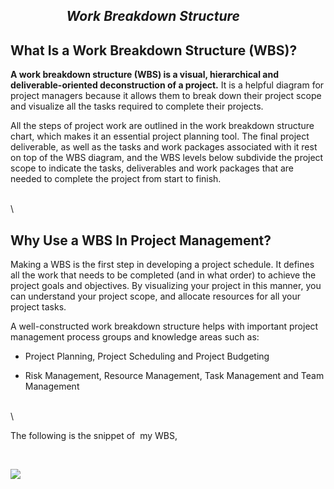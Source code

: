 ##                   **_Work Breakdown Structure_**<a id="work-breakdown-structure"></a>

## **What Is a Work Breakdown Structure (WBS)?**<a id="what-is-a-work-breakdown-structure-wbs"></a>

**A work breakdown structure (WBS) is a visual, hierarchical and deliverable-oriented deconstruction of a project.** It is a helpful diagram for project managers because it allows them to break down their project scope and visualize all the tasks required to complete their projects.

All the steps of project work are outlined in the work breakdown structure chart, which makes it an essential project planning tool. The final project deliverable, as well as the tasks and work packages associated with it rest on top of the WBS diagram, and the WBS levels below subdivide the project scope to indicate the tasks, deliverables and work packages that are needed to complete the project from start to finish.

\
\




## **Why Use a WBS In Project Management?**<a id="why-use-a-wbs-in-project-management"></a>

Making a WBS is the first step in developing a project schedule. It defines all the work that needs to be completed (and in what order) to achieve the project goals and objectives. By visualizing your project in this manner, you can understand your project scope, and allocate resources for all your project tasks.

A well-constructed work breakdown structure helps with important project management process groups and knowledge areas such as:

- Project Planning, Project Scheduling and Project Budgeting

- Risk Management, Resource Management, Task Management and Team Management

\
\


The following is the snippet of  my WBS,

 

![](https://lh7-us.googleusercontent.com/OQkwxB30IyYXNZ2c0DK05uO8RS2Mc0YGuHc7uAvC239QrwU5Q_e790eT3nxnTv04C5cBwGf8sYf_rcy3mUTMfu7N47hyES0YmiF3s0O2wETgD0j4kWFQSG4U1scKntjd-SR90M4nSsercOKQKSScNtQ)
